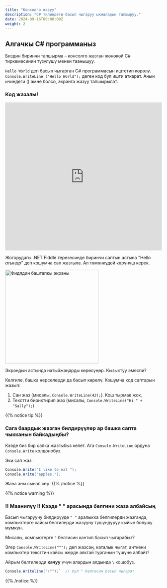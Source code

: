 ```yaml
---
title: "Консолго жазуу"
description: "C# тилиндеги басып чыгаруу ыкмаларын тапшыруу."
date: 2024-09-16T00:00:00Z
weight: 2
---
```


## Алгачкы C# программаныз

Биздин биринчи тапшырма – консолго жазган жөнөкөй C# тиркемесинин түзүлүшү менен таанышуу.

`Hello World` деп басып чыгарган C# программасын иштетип көрөлү. `Console.WriteLine ("Hello World");` деген код бул ишти аткарат. Анын ичиндеги () эмне болсо, экранга жазуу тапшырылат.

### Код жазалы!

<iframe width="100%" height="475" src="https://dotnetfiddle.net/Widget/0g4Vu7" frameborder="0"></iframe>

Жогорудагы .NET Fiddle терезесинде биринчи саптын астына "Hello *атыңар*" деп кошумча сап жазгыла. Ал төмөнкүдөй көрүнүш керек.

<img src="../images/Step1.png" height="300" alt="Фидлдин баштапкы экраны" />

Экрандын астында натыйжаңарды көрөсүңөр. Кызыктуу эмеспи?  

Келгиле, башка нерселерди да басып көрөлү. Кошумча код саптарын жазып:
1. Сан жаз (мисалы, `Console.WriteLine(42);`). Кош тырмак жок.
2. Текстти бириктирип жаз (мисалы, `Console.WriteLine("Hi " + "Sally");`)

{{% notice tip %}}
### Сага баардык жазган билдирүүлөр ар башка сапта чыкканын байкадыңбы?

Кээде биз бир сапка жазгыбыз келет. Ага `Console.WriteLine` ордуна `Console.Write` колдонобуз.

Эки сап жаз:
```csharp
Console.Write("I like to eat ");
Console.Write("apples.");
```

Жана аны сынап көр.
{{% /notice %}}

{{% notice warning %}}
### !! Маанилүү !! Кээде " " арасында белгини жаза албайсың

Басып чыгаруучу билдирүүдө `" "` аралыкка белгилерди жазганда, компьютерге кайсы белгилерди жазууну түшүндүрүү кыйын болушу мүмкүн.

Мисалы, компьютерге `"` белгисин кантип басып чыгарабыз?

Эгер `Console.WriteLine(""");` деп жазсаң, каталык чыгат, анткени компьютер тексттин кайсы жерде аяктай турганын түшүнө албайт!

Айрым белгилерди <b>качуу</b> үчүн алардын алдында `\` кошобуз.

```csharp
Console.Writeline("\"");`  // бул " белгисин басып чыгарат
```
{{% /notice %}}